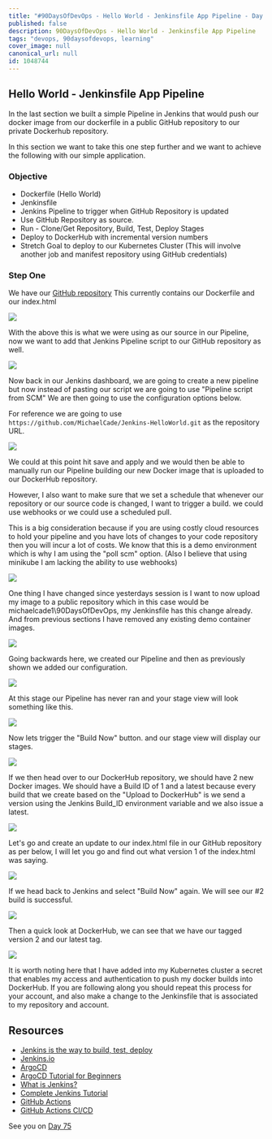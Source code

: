 ```yaml
---
title: "#90DaysOfDevOps - Hello World - Jenkinsfile App Pipeline - Day 74"
published: false
description: 90DaysOfDevOps - Hello World - Jenkinsfile App Pipeline
tags: "devops, 90daysofdevops, learning"
cover_image: null
canonical_url: null
id: 1048744
---
```


## Hello World - Jenkinsfile App Pipeline

In the last section we built a simple Pipeline in Jenkins that would push our docker image from our dockerfile in a public GitHub repository to our private Dockerhub repository.

In this section we want to take this one step further and we want to achieve the following with our simple application.

### Objective

- Dockerfile (Hello World)
- Jenkinsfile
- Jenkins Pipeline to trigger when GitHub Repository is updated
- Use GitHub Repository as source.
- Run - Clone/Get Repository, Build, Test, Deploy Stages
- Deploy to DockerHub with incremental version numbers
- Stretch Goal to deploy to our Kubernetes Cluster (This will involve another job and manifest repository using GitHub credentials)

### Step One

We have our [GitHub repository](https://github.com/MichaelCade/Jenkins-HelloWorld) This currently contains our Dockerfile and our index.html

![](Images/Day74_CICD1.png)

With the above this is what we were using as our source in our Pipeline, now we want to add that Jenkins Pipeline script to our GitHub repository as well.

![](Images/Day74_CICD2.png)

Now back in our Jenkins dashboard, we are going to create a new pipeline but now instead of pasting our script we are going to use "Pipeline script from SCM" We are then going to use the configuration options below.

For reference we are going to use `https://github.com/MichaelCade/Jenkins-HelloWorld.git` as the repository URL.

![](Images/Day74_CICD3.png)

We could at this point hit save and apply and we would then be able to manually run our Pipeline building our new Docker image that is uploaded to our DockerHub repository.

However, I also want to make sure that we set a schedule that whenever our repository or our source code is changed, I want to trigger a build. we could use webhooks or we could use a scheduled pull.

This is a big consideration because if you are using costly cloud resources to hold your pipeline and you have lots of changes to your code repository then you will incur a lot of costs. We know that this is a demo environment which is why I am using the "poll scm" option. (Also I believe that using minikube I am lacking the ability to use webhooks)

![](Images/Day74_CICD4.png)

One thing I have changed since yesterdays session is I want to now upload my image to a public repository which in this case would be michaelcade1\90DaysOfDevOps, my Jenkinsfile has this change already. And from previous sections I have removed any existing demo container images.

![](Images/Day74_CICD5.png)

Going backwards here, we created our Pipeline and then as previously shown we added our configuration.

![](Images/Day74_CICD6.png)

At this stage our Pipeline has never ran and your stage view will look something like this.

![](Images/Day74_CICD7.png)

Now lets trigger the "Build Now" button. and our stage view will display our stages.

![](Images/Day74_CICD8.png)

If we then head over to our DockerHub repository, we should have 2 new Docker images. We should have a Build ID of 1 and a latest because every build that we create based on the "Upload to DockerHub" is we send a version using the Jenkins Build_ID environment variable and we also issue a latest.

![](Images/Day74_CICD9.png)

Let's go and create an update to our index.html file in our GitHub repository as per below, I will let you go and find out what version 1 of the index.html was saying.

![](Images/Day74_CICD10.png)

If we head back to Jenkins and select "Build Now" again. We will see our #2 build is successful.

![](Images/Day74_CICD11.png)

Then a quick look at DockerHub, we can see that we have our tagged version 2 and our latest tag.

![](Images/Day74_CICD12.png)

It is worth noting here that I have added into my Kubernetes cluster a secret that enables my access and authentication to push my docker builds into DockerHub. If you are following along you should repeat this process for your account, and also make a change to the Jenkinsfile that is associated to my repository and account.

## Resources

- [Jenkins is the way to build, test, deploy](https://youtu.be/_MXtbjwsz3A)
- [Jenkins.io](https://www.jenkins.io/)
- [ArgoCD](https://argo-cd.readthedocs.io/en/stable/)
- [ArgoCD Tutorial for Beginners](https://www.youtube.com/watch?v=MeU5_k9ssrs)
- [What is Jenkins?](https://www.youtube.com/watch?v=LFDrDnKPOTg)
- [Complete Jenkins Tutorial](https://www.youtube.com/watch?v=nCKxl7Q_20I&t=3s)
- [GitHub Actions](https://www.youtube.com/watch?v=R8_veQiYBjI)
- [GitHub Actions CI/CD](https://www.youtube.com/watch?v=mFFXuXjVgkU)

See you on [Day 75](day75.md)
